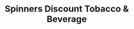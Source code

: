 ---
title: "Spinners Discount Tobacco & Beverage"
url: /wickliffe/spinners-discount-tobacco-and-beverage/
shop: tobacco
---